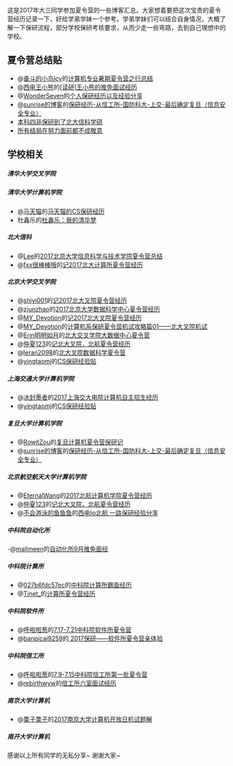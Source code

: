 这是2017年大三同学参加夏令营的一些博客汇总。大家想着要把这次宝贵的夏令营经历记录一下，好给学弟学妹一个参考。学弟学妹们可以结合自身情况，大概了解一下保研流程，部分学校保研考核要求，从而少走一些弯路，去到自己理想中的学校。

## 夏令营总结贴

- @[奋斗的小鸟lcy](http://www.jianshu.com/u/0fffd87a3234)的[计算机专业暑期夏令营之行总结](http://www.jianshu.com/p/9fe83bc6f679)
- @[西电王小熊](http://www.jianshu.com/u/94429f1c4f53)的[[读研]王小熊的推免面试经历](http://www.jianshu.com/p/d265069f2417)
- @[WonderSeven](http://my.csdn.net/Touch_Thesky)的[个人保研经历以及经验分享](http://blog.csdn.net/touch_thesky/article/details/78126878)
- @[sunrise的博客](http://blog.csdn.net/qq_25201379)的[保研经历-从信工所-国防科大-上交-最后确定复旦（信息安全专业）](http://blog.csdn.net/qq_25201379/article/details/78178697)
- [本科四非保研到了北大信科学硕](https://www.zhihu.com/question/34582860/answer/245950683)
- [所有结局在努力面前都不成敬意](http://www.360doc.com/content/17/1007/20/27477386_693026687.shtml)

## 学校相关

##### 清华大学交叉学院

##### 清华大学计算机学院
- @[马天猫](https://zhuanlan.zhihu.com/deeplearningcat)的[马天猫的CS保研经历](https://zhuanlan.zhihu.com/p/29819054)
- 杜鑫乐的[杜鑫乐：我的清华梦](http://mp.weixin.qq.com/s?srcid=0929yApBvkizkgYDzI4vrXfc&scene=22&mid=2247484472&sn=e0dd3de3f4ea596628989d5ad5807604&idx=1&__biz=MzIxMzM2MjM1Mw%3D%3D&chksm=97b6b7e6a0c13ef000050d61fc1c70a442d7675be3cb84bf9730a36cdcb3d71b50b8f7e95255&mpshare=1#rd)

##### 北大信科

- @[Lee](http://www.cnblogs.com/QingHuan/)的[2017北京大学信息科学与技术学院夏令营总结](http://www.cnblogs.com/QingHuan/p/7196624.html)
- @[fxx很棒棒哦](http://www.jianshu.com/u/52dcf548259d)的[记2017北大计算所夏令营经历](http://www.jianshu.com/p/7de6a949b08b)

##### 北京大学交叉学院
- @[shiyi001](http://www.jianshu.com/u/d130a6d54c7b)的[记2017北大叉院夏令营经历](http://www.jianshu.com/p/074ddd145097)
- @[zjunzhao](http://www.jianshu.com/u/934b4b63dcd1)的[2017北京大学数据科学中心夏令营经历](http://www.jianshu.com/p/cde78a03e4c2)
- @[MY_Devotion](http://www.jianshu.com/u/33d42b625eb8)的[记2017北大叉院夏令营经历](http://www.jianshu.com/p/e1b6b4421ca2)
- @[MY_Devotion](http://www.jianshu.com/u/33d42b625eb8)的[计算机系保研夏令营机试攻略篇01——北大叉院机试](http://www.jianshu.com/p/1acfd9c966a1)
- @[Erin明明如月](http://www.jianshu.com/u/d1aa43aef7c8)的[北大交叉学院大数据中心夏令营](http://www.jianshu.com/p/cf9daf795879)
- @[仲夏123](http://www.jianshu.com/u/bdda419e067d)的[记北大叉院，北航夏令营经历](http://www.jianshu.com/p/ce3c98acd5a7)
- @[leran2098](http://www.jianshu.com/u/ed706a2c5d72)的[北大叉院数据科学夏令营](http://www.jianshu.com/p/79d337e33702)
- @[yingtaomj](http://www.jianshu.com/u/4039558da763)的[CS保研经验贴](http://www.jianshu.com/p/e9cb303a717e)

##### 上海交通大学计算机学院

- @[冰封墨者](http://www.jianshu.com/u/1d4d76e5a62e)的[2017上海交大电院计算机自主招生经历](http://www.jianshu.com/p/718ad7128596)
- @[yingtaomj](http://www.jianshu.com/u/4039558da763)的[CS保研经验贴](http://www.jianshu.com/p/e9cb303a717e)

##### 复旦大学计算机学院

- @[RowitZou](http://www.eeban.com/home.php?mod=space&uid=1499503)的[复旦计算机夏令营保研记](http://www.eeban.com/forum.php?mod=viewthread&tid=12993&extra=page%3D1)
- @[sunrise的博客](http://blog.csdn.net/qq_25201379)的[保研经历-从信工所-国防科大-上交-最后确定复旦（信息安全专业）](http://blog.csdn.net/qq_25201379/article/details/78178697)

##### 北京航空航天大学计算机学院

- @[EternalWang](http://www.jianshu.com/u/b271feb9cb4d)的[2017北航计算机学院夏令营经历](http://www.jianshu.com/p/6309431fce62)
- @[仲夏123](http://www.jianshu.com/u/bdda419e067d)的[记北大叉院，北航夏令营经历](http://www.jianshu.com/p/ce3c98acd5a7)
- @[不会游泳的鱼鱼鱼](http://www.jianshu.com/u/36bda6ee1ecb)的[西电to北航 一路保研经验分享](http://www.jianshu.com/p/826b7f761e7d)

##### 中科院自动化所

-@[mallmeen](http://www.jianshu.com/u/c17bbd102bc1)的[自动化所9月推免面经](http://www.jianshu.com/p/475d8b14639c)

##### 中科院计算所
- @[027b6fdc57ec](http://www.jianshu.com/u/027b6fdc57ec)的[中科院计算所霸面经历](http://www.jianshu.com/p/0a3d8da8afc1)
- @[Tinet_](http://www.jianshu.com/u/b0b4d10d1e51)的[计算所夏令营经历](http://www.jianshu.com/p/5910bf5c6c3b)

##### 中科院软件所
- @[呼啦啦葱](http://www.jianshu.com/u/a023877e864c)的[7.17-7.21中科院软件所夏令营](http://www.jianshu.com/p/a3e0c09b2402)
- @[banpicai9259](http://my.csdn.net/banpicai9259)的[ 2017保研——软件所夏令营亲体验](http://blog.csdn.net/banpicai9259/article/details/77108171)

##### 中科院信工所
- @[呼啦啦葱](http://www.jianshu.com/u/a023877e864c)的[7.9-7.15中科院信工所第一批夏令营](http://www.jianshu.com/p/754a7f626784)
- @[rebirthwyw](http://www.jianshu.com/u/7a3d48c39bb7)的[信工所六室面试经历](http://www.jianshu.com/p/0cc697eb3d6d)

##### 南京大学计算机
- @[栗子栗子](http://liziyang96.com/)的[2017南京大学计算机开放日机试题解](http://liziyang96.com/2017/07/16/2017%E5%8D%97%E4%BA%AC%E5%A4%A7%E5%AD%A6%E5%BC%80%E6%94%BE%E6%97%A5%E6%9C%BA%E8%AF%95%E9%A2%98%E8%A7%A3/)

##### 南开大学计算机



感谢以上所有同学的无私分享~ 谢谢大家~
